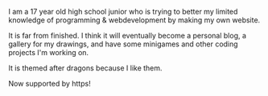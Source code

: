 I am a 17 year old high school junior who is trying to better my limited knowledge of programming & webdevelopment by making my own website.

It is far from finished. I think it will eventually become a personal blog, a gallery for my drawings, and have some minigames and other coding projects I'm working on.

It is themed after dragons because I like them.

Now supported by https!
